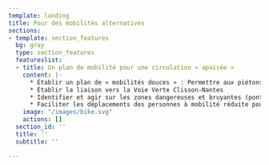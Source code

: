```yaml
---
template: landing
title: Pour des mobilités alternatives
sections:
- template: section_features
  bg: gray
  type: section_features
  featureslist:
  - title: Un plan de mobilité pour une circulation « apaisée »
    content: |-
      * Établir un plan de « mobilités douces » : Permettre aux piétons et aux vélos de se déplacer en sécurité dans le centre-bourg mais aussi dans les jonctions avec les villages et communes alentours (Clisson Gare ou Collèges, Lycée, Cugand...)
      * Établir la liaison vers la Voie Verte Clisson-Nantes
      * Identifier et agir sur les zones dangereuses et bruyantes (pont de Cugand, intersections…)
      * Faciliter les déplacements des personnes à mobilité réduite pour leur donner accès à l’ensemble des espaces publics (aménagement des trottoirs, espaces pour se reposer…)
    image: "/images/bike.svg"
    actions: []
  section_id: ''
  title: ''
  subtitle: ''

---
```

